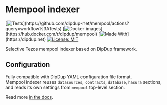 # Mempool indexer

[![Tests](https://github.com/dipdup-net/pytezos/mempool/Tests/badge.svg?)](https://github.com/dipdup-net/mempool/actions?query=workflow%3ATests)
[![Docker images](https://github.com/dipdup-net/mempool/workflows/Release/badge.svg?)](https://hub.docker.com/r/dipdup/mempool)
[![Made With](https://img.shields.io/badge/made%20with-dipdup-blue.svg?)](https://dipdup.net)
[![License: MIT](https://img.shields.io/badge/License-MIT-yellow.svg)](https://opensource.org/licenses/MIT)

Selective Tezos mempool indexer based on DipDup framework.

## Configuration

Fully compatible with DipDup YAML configuration file format.  
Mempool indexer reuses `datasources`, `contracts`, `database`, `hasura` sections, and reads its own settings from `mempool` top-level section.  

Read more [in the docs](https://docs.dipdup.net/config-file-reference/plugins/mempool).
